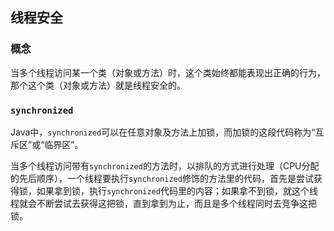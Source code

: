 ## 线程安全

### 概念

  当多个线程访问某一个类（对象或方法）时，这个类始终都能表现出正确的行为，那个这个类（对象或方法）就是线程安全的。
  
### `synchronized`

Java中，`synchronized`可以在任意对象及方法上加锁，而加锁的这段代码称为“互斥区”或“临界区”。

当多个线程访问带有`synchronized`的方法时，以排队的方式进行处理（CPU分配的先后顺序），一个线程要执行`synchronized`修饰的方法里的代码，首先是尝试获得锁，如果拿到锁，执行`synchronized`代码里的内容；如果拿不到锁，就这个线程就会不断尝试去获得这把锁，直到拿到为止，而且是多个线程同时去竞争这把锁。